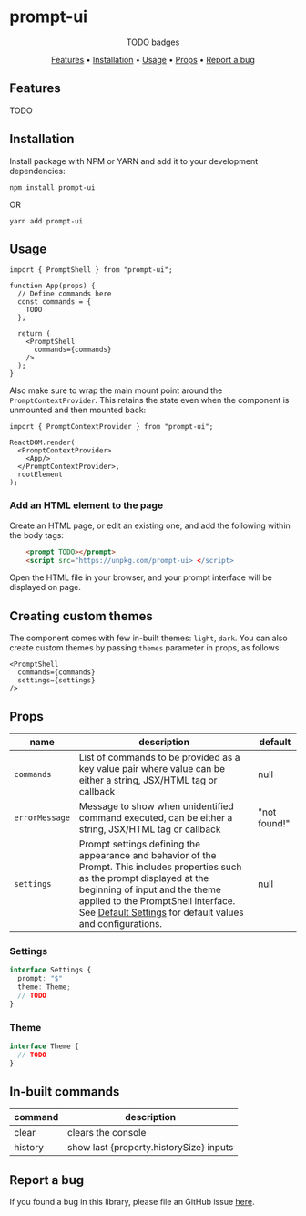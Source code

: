 # prompt-ui

<p align="center">
 TODO badges
</p>

<p align="center">
  <a href="#features">Features</a> •
  <a href="#installation">Installation</a> •
  <a href="#usage">Usage</a> •
  <a href="#props">Props</a> •
  <a href="#report-a-bug">Report a bug</a>
</p>

## Features

TODO

## Installation

Install package with NPM or YARN and add it to your development dependencies:

```
npm install prompt-ui
```

OR

```
yarn add prompt-ui
```

## Usage

```
import { PromptShell } from "prompt-ui";

function App(props) {
  // Define commands here
  const commands = {
    TODO
  };

  return (
    <PromptShell
      commands={commands}
    />
  );
}
```

Also make sure to wrap the main mount point around the `PromptContextProvider`. This retains the state even when the component is unmounted and then mounted back:

```
import { PromptContextProvider } from "prompt-ui";

ReactDOM.render(
  <PromptContextProvider>
    <App/>
  </PromptContextProvider>,
  rootElement
);
```

### Add an HTML element to the page

Create an HTML page, or edit an existing one, and add the following within the body tags:

```html
    <prompt TODO></prompt>
    <script src="https://unpkg.com/prompt-ui> </script>
```

Open the HTML file in your browser, and your prompt interface will be displayed on page.


## Creating custom themes

The component comes with few in-built themes: `light`, `dark`. You can also create custom themes by passing `themes` parameter in props, as follows:

```
<PromptShell
  commands={commands}
  settings={settings}
/>
```

## Props

| name           | description                                                                                                      | default                                  |
| -------------- | ---------------------------------------------------------------------------------------------------------------- | ---------------------------------------- |
| `commands`     | List of commands to be provided as a key value pair where value can be either a string, JSX/HTML tag or callback | null                                     |
| `errorMessage` | Message to show when unidentified command executed, can be either a string, JSX/HTML tag or callback             | "not found!"                             |
| `settings`     | Prompt settings defining the appearance and behavior of the Prompt. This includes properties such as the prompt displayed at the beginning of input and the theme applied to the PromptShell interface. See [Default Settings](#settings) for default values and configurations.                                                                                                | null |

### Settings

```typescript
interface Settings {
  prompt: "$"
  theme: Theme;
  // TODO
}
```

### Theme

```typescript
interface Theme {
  // TODO
}
```

## In-built commands

| command | description                             |
| ------- | --------------------------------------- |
| clear   | clears the console                      |
| history | show last {property.historySize} inputs |

## Report a bug

If you found a bug in this library, please file an GitHub issue [here](https://github.com/charopevez/prompt-ui/issues).
